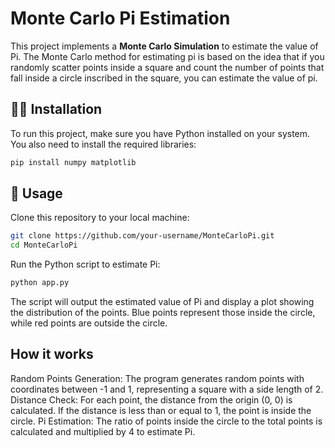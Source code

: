 # Monte Carlo Pi Estimation

This project implements a **Monte Carlo Simulation** to estimate the value of Pi. The Monte Carlo method for estimating pi is based on the idea that if you randomly scatter points inside a square and count the number of points that fall inside a circle inscribed in the square, you can estimate the value of pi.

## 🧑‍💻 **Installation**

To run this project, make sure you have Python installed on your system. You also need to install the required libraries:

```bash
pip install numpy matplotlib

```


## 🚀 Usage

Clone this repository to your local machine:

```bash
git clone https://github.com/your-username/MonteCarloPi.git
cd MonteCarloPi

```

Run the Python script to estimate Pi:

```bash
python app.py
```

The script will output the estimated value of Pi and display a plot showing the distribution of the points. Blue points represent those inside the circle, while red points are outside the circle.

## How it works

Random Points Generation: The program generates random points with coordinates between -1 and 1, representing a square with a side length of 2.
Distance Check: For each point, the distance from the origin (0, 0) is calculated. If the distance is less than or equal to 1, the point is inside the circle.
Pi Estimation: The ratio of points inside the circle to the total points is calculated and multiplied by 4 to estimate Pi.
